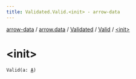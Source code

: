 ```yaml
---
title: Validated.Valid.<init> - arrow-data
---
```


[arrow-data](../../../index.html) / [arrow.data](../../index.html) / [Validated](../index.html) / [Valid](index.html) / [&lt;init&gt;](./-init-.html)

# &lt;init&gt;

`Valid(a: `[`A`](index.html#A)`)`